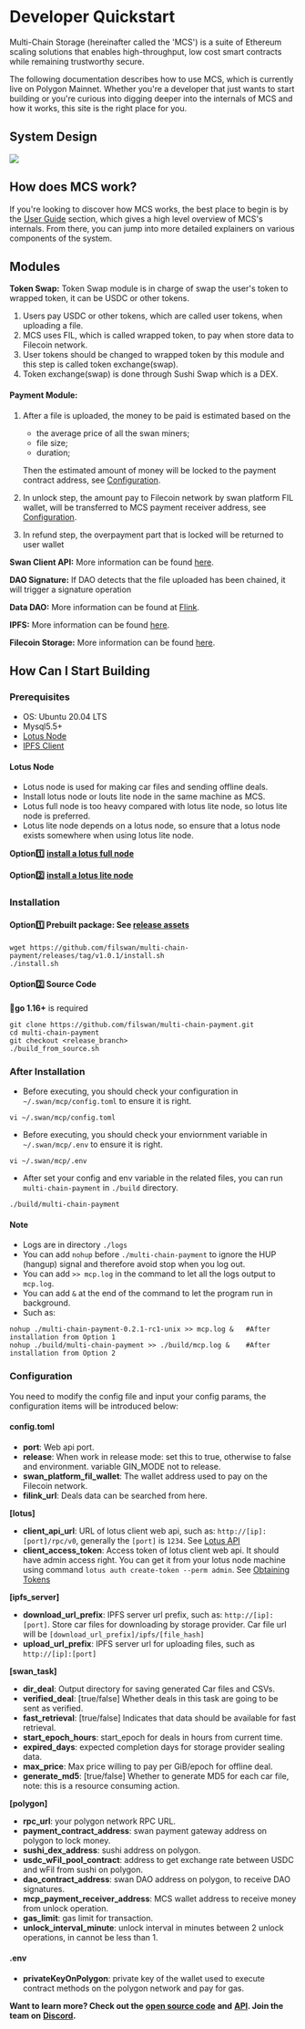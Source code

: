 # Developer Quickstart

Multi-Chain Storage (hereinafter called the 'MCS') is a suite of Ethereum scaling solutions that enables high-throughput, low cost smart contracts while remaining trustworthy secure.&#x20;

The following documentation describes how to use MCS, which is currently live on Polygon Mainnet. Whether you're a developer that just wants to start building or you're curious into digging deeper into the internals of MCS and how it works, this site is the right place for you.

## System Design

![](../../.gitbook/assets/WID.png)

## How does MCS work? <a href="#how-does-arbitrum-work" id="how-does-arbitrum-work"></a>

If you're looking to discover how MCS works, the best place to begin is by the [User Guide](../mcp-user-guide/) section, which gives a high level overview of MCS's internals. From there, you can jump into more detailed explainers on various components of the system.

## Modules <a href="#__docusaurus" id="__docusaurus"></a>

**Token Swap:** Token Swap module is in charge of swap the user's token to wrapped token, it can be USDC or other tokens.

1. Users pay USDC or other tokens, which are called user tokens, when uploading a file.
2. MCS uses FIL, which is called wrapped token, to pay when store data to Filecoin network.
3. User tokens should be changed to wrapped token by this module and this step is called token exchange(swap).
4. Token exchange(swap) is done through Sushi Swap which is a DEX.

#### Payment Module:

1.  After a file is uploaded, the money to be paid is estimated based on the

    * the average price of all the swan miners;
    * file size;
    * duration;

    Then the estimated amount of money will be locked to the payment contract address, see [Configuration](https://github.com/filswan/multi-chain-payment#Configuration).
2. In unlock step, the amount pay to Filecoin network by swan platform FIL wallet, will be transferred to MCS payment receiver address, see [Configuration](https://github.com/filswan/multi-chain-payment#Configuration).
3. In refund step, the overpayment part that is locked will be returned to user wallet

**Swan Client API:** More information can be found [here](https://github.com/filswan/go-swan-client).

**DAO Signature:** If DAO detects that the file uploaded has been chained, it will trigger a signature operation

**Data DAO:** More information can be found at [Flink](https://github.com/filswan/flink).

**IPFS:** More information can be found [here](https://docs.ipfs.io/).

**Filecoin Storage:** More information can be found [here](https://lotus.filecoin.io/docs/set-up/install/).

## How Can I Start Building <a href="#how-can-i-start-building" id="how-can-i-start-building"></a>

### Prerequisites

* OS: Ubuntu 20.04 LTS
* Mysql5.5+
* [Lotus Node](https://github.com/filswan/multi-chain-payment#Lotus-Node)
* [IPFS Client](https://docs.ipfs.io/install/)

#### Lotus Node

* Lotus node is used for making car files and sending offline deals.
* Install lotus node or louts lite node in the same machine as MCS.
* Lotus full node is too heavy compared with lotus lite node, so lotus lite node is preferred.
* Lotus lite node depends on a lotus node, so ensure that a lotus node exists somewhere when using lotus lite node.

**Option1️⃣** [**install a lotus full node**](https://lotus.filecoin.io/docs/set-up/install/)

**Option2️⃣** [**install a lotus lite node**](https://lotus.filecoin.io/docs/set-up/lotus-lite/#amd-and-intel-based-computers)

### Installation

#### Option1️⃣ **Prebuilt package**: See [release assets](https://github.com/filswan/multi-chain-payment/releases)

```
wget https://github.com/filswan/multi-chain-payment/releases/tag/v1.0.1/install.sh
./install.sh
```

#### Option2️⃣ Source Code

🔔**go 1.16+** is required

```
git clone https://github.com/filswan/multi-chain-payment.git
cd multi-chain-payment
git checkout <release_branch>
./build_from_source.sh
```

### After Installation

* Before executing, you should check your configuration in `~/.swan/mcp/config.toml` to ensure it is right.

```
vi ~/.swan/mcp/config.toml
```

* Before executing, you should check your enviornment variable in `~/.swan/mcp/.env` to ensure it is right.

```
vi ~/.swan/mcp/.env
```

* After set your config and env variable in the related files, you can run `multi-chain-payment` in `./build` directory.

```
./build/multi-chain-payment
```

#### Note

* Logs are in directory `./logs`
* You can add `nohup` before `./multi-chain-payment` to ignore the HUP (hangup) signal and therefore avoid stop when you log out.
* You can add `>> mcp.log` in the command to let all the logs output to `mcp.log`.
* You can add `&` at the end of the command to let the program run in background.
* Such as:

```
nohup ./multi-chain-payment-0.2.1-rc1-unix >> mcp.log &   #After installation from Option 1
nohup ./build/multi-chain-payment >> ./build/mcp.log &    #After installation from Option 2
```

### Configuration

You need to modify the config file and input your config params, the configuration items will be introduced below:

#### config.toml

* **port**: Web api port.
* **release**: When work in release mode: set this to true, otherwise to false and environment. variable GIN\_MODE not to release.
* **swan\_platform\_fil\_wallet**: The wallet address used to pay on the Filecoin network.
* **filink\_url**: Deals data can be searched from here.

**\[lotus]**

* **client\_api\_url**: URL of lotus client web api, such as: `http://[ip]:[port]/rpc/v0`, generally the `[port]` is `1234`. See [Lotus API](https://docs.filecoin.io/reference/lotus-api/#features)
* **client\_access\_token**: Access token of lotus client web api. It should have admin access right. You can get it from your lotus node machine using command `lotus auth create-token --perm admin`. See [Obtaining Tokens](https://docs.filecoin.io/build/lotus/api-tokens/#obtaining-tokens)

**\[ipfs\_server]**

* **download\_url\_prefix**: IPFS server url prefix, such as: `http://[ip]:[port]`. Store car files for downloading by storage provider. Car file url will be `[download_url_prefix]/ipfs/[file_hash]`
* **upload\_url\_prefix**: IPFS server url for uploading files, such as `http://[ip]:[port]`

**\[swan\_task]**

* **dir\_deal**: Output directory for saving generated Car files and CSVs.
* **verified\_deal**: \[true/false] Whether deals in this task are going to be sent as verified.
* **fast\_retrieval**: \[true/false] Indicates that data should be available for fast retrieval.
* **start\_epoch\_hours**: start\_epoch for deals in hours from current time.
* **expired\_days**: expected completion days for storage provider sealing data.
* **max\_price**: Max price willing to pay per GiB/epoch for offline deal.
* **generate\_md5**: \[true/false] Whether to generate MD5 for each car file, note: this is a resource consuming action.

**\[polygon]**

* **rpc\_url**: your polygon network RPC URL.
* **payment\_contract\_address**: swan payment gateway address on polygon to lock money.
* **sushi\_dex\_address**: sushi address on polygon.
* **usdc\_wFil\_pool\_contract**: address to get exchange rate between USDC and wFil from sushi on polygon.
* **dao\_contract\_address**: swan DAO address on polygon, to receive DAO signatures.
* **mcp\_payment\_receiver\_address**: MCS wallet address to receive money from unlock operation.
* **gas\_limit**: gas limit for transaction.
* **unlock\_interval\_minute**: unlock interval in minutes between 2 unlock operations, in cannot be less than 1.

#### .env

* **privateKeyOnPolygon**: private key of the wallet used to execute contract methods on the polygon network and pay for gas.





**Want to learn more? Check out the** [**open source code**](https://github.com/filswan/payment-bridge) **and** [**API**](https://docs.filswan.com/development-resource/mcp-api-1)**. Join the team on** [**Discord**](https://discord.gg/djsVYe4b)**.**

### &#x20;<a href="#setup-local-geth-and-rollup-blockchain" id="setup-local-geth-and-rollup-blockchain"></a>

### &#x20;<a href="#hello-arbitrum" id="hello-arbitrum"></a>

